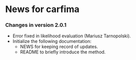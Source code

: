 # News for carfima
### Changes in version 2.0.1
  * Error fixed in likelihood evaluation (Mariusz Tarnopolski).
  * Initialize the following documentation:
    - NEWS for keeping record of updates.
    - README to briefly introduce the method.